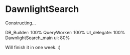# DawnlightSearch
Constructing...

DB_Builder:             100%
QueryWorker:            100%
UI_delegate:            100%
DawnlightSearch_main ui: 80%

Will finish it in one week. :)
